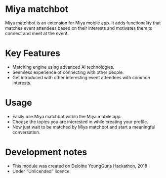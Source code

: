 # Miya matchbot
Miya matchbot is an extension for Miya mobile app. It adds functionality that matches event attendees based on their interests and motivates them to connect and meet at the event.

# Key Features
  - Matching engine using advanced AI technologies.
  - Seemless experience of connecting with other people.
  - Get introduced with other interesting event attendees with common interests.

# Usage
  - Easily use Miya matchbot within the Miya mobile app.
  - Choose the topics you are interested in while creating your profile. 
  - Now just wait to be matched by Miya matchbot and start a meaningful conversation.

# Development notes
  - This module was created on Deloitte YoungGuns Hackathon, 2018
  - Under "Unlicended" licence.